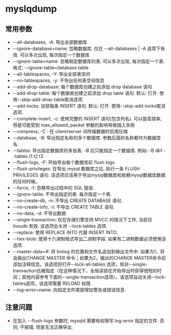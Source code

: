 # myslqdump

## 常用参数

- --all-databases, -A: 导出全部数据库
- --ignore-database=name: 忽略数据库. 仅在 --all-databases | -A 选项下有效. 可以多次出现, 每次指定一个数据库
- --ignore-table=name: 忽略制定数据库的表. 可以多次出现, 每次指定一个表. 格式: --ignore-table=database.table
- --all-tablespaces, -Y: 导出全部表空间
- --no-tablespaces, -y: 不导出任何表空间信息
- --add-drop-database: 每个数据库创建之前添加 drop database 语句
- --add-drop-table: 每个数据表创建之前添加 drop table 语句. 默认: 打开. 使用--skip-add-drop-table取消选项.
- --add-locks: 加锁每条 INSERT 语句. 默认: 打开.  使用--skip-add-locks取消选项.
- --complete-insert, -c: 使用完整的 INSERT 语句(包含列名). 可以提高效率, 但是可能受到 max_allowed_packet 参数的影响导致插入失败
- --compress, -C : 在 client/server 间传输数据时启用压缩
- --database, -B: 导出指定名称的多个数据库. 参数后面的名称都作为数据库名.
- --tables: 导出指定数据库的多张表. -B 后只能指定一个数据库. 例如: -B db1 --tables t1 t2 t3
- --flush-logs, -F: 开始导出每个数据库前 flush logs.
- --flush-privileges: 在导出 mysql 数据库之后, 执行一条 FLUSH PRIVILEGES 语句. 该选项应该用于导出mysql数据库和依赖mysql数据库数据的任何时候。
- --force, -f: 忽略导出过程中的 SQL 错误.
- --ignore-table: 不导出指定的表. 每次指定一个表.
- --no-create-db, -n: 不导出 CREATE DATABASE 语句.
- --no-create-info, -t: 不导出 CREATE TABLE 语句.
- --no-data, -d: 不导出数据.
- --single-transaction: 仅在存储引擎支持 MVCC 的情况下工作, 当前仅 Innodb 有效. 该选项会关闭 --lock-tables 选项.
- --replace: 使用 REPLACE INTO 代替 INSERT INTO.
- --hex-blob: 使用十六进制格式导出二进制字段. 如果有二进制数据必须使用该选项.
- --master-data=#: 将 binlog 的位置和文件名追加到输出文件中. 如果为1，将会输出CHANGE MASTER 命令；如果为2，输出的CHANGE  MASTER命令前添加注释信息。该选项将打开--lock-all-tables 选项，除非--single-transaction也被指定（在这种情况下，全局读锁在开始导出时获得很短的时间；其他内容参考下面的--single-transaction选项）。该选项自动关闭--lock-tables选项。该选项需要 RELOAD 权限.
- --log-error=name: 向指定文件尾部增加警告或错误信息.

## 注意问题

- 在加入 --flush-logs 参数时, mysqld 需要有权限写 log-error 指定的文件. 否则, 不报错, 但是无法正确导出.
